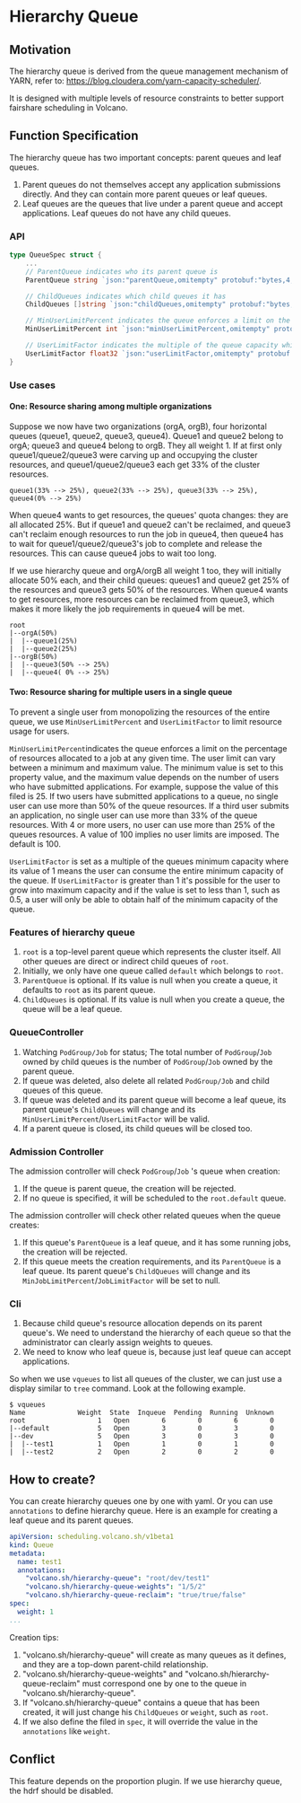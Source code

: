 # Hierarchy Queue

## Motivation

The hierarchy queue is derived from the queue management mechanism of YARN, refer to: https://blog.cloudera.com/yarn-capacity-scheduler/.

It is designed with multiple levels of resource constraints to better support fairshare scheduling in Volcano.

## Function Specification

The hierarchy queue has two important concepts: parent queues and leaf queues.

1. Parent queues do not themselves accept any application submissions directly. And they can contain more parent queues or leaf queues.
2. Leaf queues are the queues that live under a parent queue and accept applications. Leaf queues do not have any child queues.

### API

```go
type QueueSpec struct {
    ...
    // ParentQueue indicates who its parent queue is
    ParentQueue string `json:"parentQueue,omitempty" protobuf:"bytes,4,opt,name=parentQueue"`

    // ChildQueues indicates which child queues it has
    ChildQueues []string `json:"childQueues,omitempty" protobuf:"bytes,5,opt,name=childQueues"`

    // MinUserLimitPercent indicates the queue enforces a limit on the percentage of resources allocated to a job at any given time
    MinUserLimitPercent int `json:"minUserLimitPercent,omitempty" protobuf:"bytes,6,opt,name=minUserLimitPercent"`

    // UserLimitFactor indicates the multiple of the queue capacity which can be configured to allow a single user to acquire more resources
    UserLimitFactor float32 `json:"userLimitFactor,omitempty" protobuf:"bytes,7,opt,name=userLimitFactor"`
}
```

### Use cases

#### One: Resource sharing among multiple organizations

Suppose we now have two organizations (orgA, orgB), four horizontal queues (queue1, queue2, queue3, queue4). Queue1 and queue2 belong to orgA; queue3 and queue4 belong to orgB. They all weight 1.
If at first only queue1/queue2/queue3 were carving up and occupying the cluster resources, and queue1/queue2/queue3 each get 33% of the cluster resources.

```
queue1(33% --> 25%), queue2(33% --> 25%), queue3(33% --> 25%), queue4(0% --> 25%)
```

When queue4 wants to get resources, the queues' quota changes: they are all allocated 25%.
But if queue1 and queue2 can't be reclaimed, and queue3 can't reclaim enough resources to run the job in queue4, then queue4 has to wait for queue1/queue2/queue3's job to complete and release the resources. This can cause queue4 jobs to wait too long.

If we use hierarchy queue and orgA/orgB all weight 1 too, they will initially allocate 50% each, and their child queues: queues1 and queue2 get 25% of the resources and queue3 gets 50% of the resources.
When queue4 wants to get resources, more resources can be reclaimed from queue3, which makes it more likely the job requirements in queue4 will be met.
```
root
|--orgA(50%)
|  |--queue1(25%)
|  |--queue2(25%)
|--orgB(50%)
|  |--queue3(50% --> 25%)
|  |--queue4( 0% --> 25%)
```

#### Two: Resource sharing for multiple users in a single queue

To prevent a single user from monopolizing the resources of the entire queue, we use `MinUserLimitPercent` and `UserLimitFactor` to limit resource usage for users.

`MinUserLimitPercent`indicates the queue enforces a limit on the percentage of resources allocated to a job at any given time. The user limit can vary between a minimum and maximum value. The minimum value is set to this property value, and the maximum value depends on the number of users who have submitted applications.
For example, suppose the value of this filed is 25. If two users have submitted applications to a queue, no single user can use more than 50% of the queue resources. If a third user submits an application, no single user can use more than 33% of the queue resources. With 4 or more users, no user can use more than 25% of the queues resources. A value of 100 implies no user limits are imposed. The default is 100.

`UserLimitFactor` is set as a multiple of the queues minimum capacity where its value of 1 means the user can consume the entire minimum capacity of the queue. If `UserLimitFactor` is greater than 1 it's possible for the user to grow into maximum capacity and if the value is set to less than 1, such as 0.5, a user will only be able to obtain half of the minimum capacity of the queue. 

### Features of hierarchy queue

1. `root` is a top-level parent queue which represents the cluster itself. All other queues are direct or indirect child queues of `root`.
2. Initially, we only have one queue called `default` which belongs to `root`.
3. `ParentQueue` is optional. If its value is null when you create a queue, it defaults to `root` as its parent queue.
4. `ChildQueues` is optional. If its value is null when you create a queue, the queue will be a leaf queue.

### QueueController

1. Watching `PodGroup/Job` for status; The total number of `PodGroup`/`Job` owned by child queues is the number of `PodGroup`/`Job` owned by the parent queue.
2. If queue was deleted, also delete all related `PodGroup/Job` and child queues of this queue.
3. If queue was deleted and its parent queue will become a leaf queue, its parent queue's `ChildQueues` will change and its `MinUserLimitPercent`/`UserLimitFactor` will be valid.
4. If a parent queue is closed, its child queues will be closed too.

### Admission Controller

The admission controller will check `PodGroup`/`Job` 's queue when creation:

1. If the queue is parent queue, the creation will be rejected.
2. If no queue is specified, it will be scheduled to the `root.default` queue.

The admission controller will check other related queues when the queue creates:

1. If this queue's `ParentQueue` is a leaf queue, and it has some running jobs, the creation will be rejected.
2. If this queue meets the creation requirements, and its `ParentQueue` is a leaf queue. Its parent queue's `ChildQueues` will change and its `MinJobLimitPercent`/`JobLimitFactor` will be set to null.

### Cli

1. Because child queue's resource allocation depends on its parent queue's. We need to understand the hierarchy of each queue so that the administrator can clearly assign weights to queues.
2. We need to know who leaf queue is, because just leaf queue can accept applications.

So when we use `vqueues` to list all queues of the cluster, we can just use a display similar to `tree` command. Look at the following example.

```shell
$ vqueues
Name             Weight  State  Inqueue  Pending  Running  Unknown
root                  1   Open        6        0        6        0
|--default            5   Open        3        0        3        0
|--dev                5   Open        3        0        3        0
|  |--test1           1   Open        1        0        1        0
|  |--test2           2   Open        2        0        2        0 
```

## How to create?

You can create hierarchy queues one by one with yaml. Or you can use `annotations` to define hierarchy queue. Here is an example for creating a leaf queue and its parent queues.

```yaml
apiVersion: scheduling.volcano.sh/v1beta1
kind: Queue
metadata:
  name: test1
  annotations:
    "volcano.sh/hierarchy-queue": "root/dev/test1"
    "volcano.sh/hierarchy-queue-weights": "1/5/2"
    "volcano.sh/hierarchy-queue-reclaim": "true/true/false"
spec:
  weight: 1
...
```

Creation tips:
1. "volcano.sh/hierarchy-queue" will create as many queues as it defines, and they are a top-down parent-child relationship.
2. "volcano.sh/hierarchy-queue-weights" and "volcano.sh/hierarchy-queue-reclaim" must correspond one by one to the queue in "volcano.sh/hierarchy-queue".
3. If "volcano.sh/hierarchy-queue" contains a queue that has been created, it will just change his `ChildQueues` or `weight`, such as `root`.
4. If we also define the filed in `spec`, it will override the value in the `annotations` like `weight`.

## Conflict

This feature depends on the proportion plugin. If we use hierarchy queue, the hdrf should be disabled.